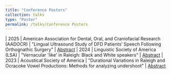 ```yaml
---
title: "Conference Posters"
collection: talks
type: "Poster"
permalink: /talks/Conference Posters
---
```

| 2025 | American Association for Dental, Oral, and Craniofacial Research (AADOCR) | "Lingual Ultrasound Study of DFD Patients’ Speech Following Orthognathic Surgery" | [Abstract](https://griffinlowry.github.io/files/aadocr_abstract.pdf)
| 2024 | Linguistic Society of America (LSA) | "Vernacular 'like' in Raleigh: Black and White speakers" | [Abstract](https://griffinlowry.github.io/LSA_abstract.pdf)
| 2023 | Acoustical Society of America | "Durational Variations in Raleigh and Ocracoke Vowel Productions: Methods for analyzing undershoot" | [Abstract](https://griffinlowry.github.io/ASA_poster.pdf)
